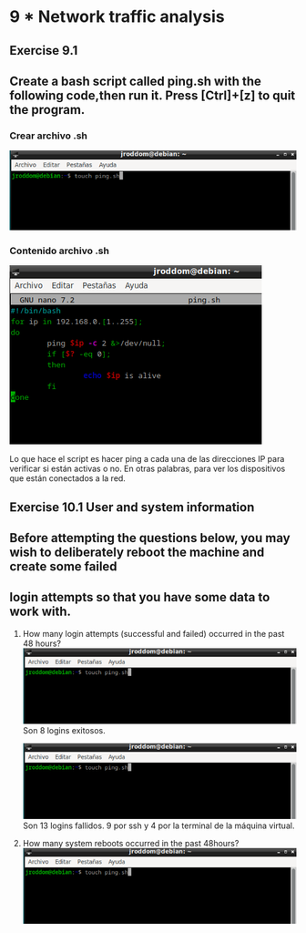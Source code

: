 # 9 \* Network traffic analysis

## Exercise 9.1

## Create a bash script called ping.sh with the following code,then run it. Press [Ctrl]+[z] to quit the program.

### Crear archivo .sh

![9.1.1 Crear archivo .sh](https://github.com/jroddom0103/DESPLIEGUE/blob/master/Slackware/09_network/Capturas/9.1.1CrearArchivoSH.png)

### Contenido archivo .sh

![9.1.2 Contenido archivo .sh](https://github.com/jroddom0103/DESPLIEGUE/blob/master/Slackware/09_network/Capturas/9.1.2ContenidoSH.png)

Lo que hace el script es hacer ping a cada una de las direcciones IP para
verificar si están activas o no. En otras palabras, para ver los dispositivos
que están conectados a la red.

## Exercise 10.1 User and system information

## Before attempting the questions below, you may wish to deliberately reboot the machine and create some failed

## login attempts so that you have some data to work with.

1. How many login attempts (successful and failed) occurred in the past 48 hours?
   ![10.1.1.1 Logins Exitosos](https://github.com/jroddom0103/DESPLIEGUE/blob/master/Slackware/09_network/Capturas/9.1.1CrearArchivoSH.png)
   Son 8 logins exitosos.

   ![10.1.1.2 Logins Fallidos](https://github.com/jroddom0103/DESPLIEGUE/blob/master/Slackware/09_network/Capturas/9.1.1CrearArchivoSH.png)
   Son 13 logins fallidos.
   9 por ssh y 4 por la terminal de la máquina virtual.

2. How many system reboots occurred in the past 48hours?
   ![10.1.2 Reboots](https://github.com/jroddom0103/DESPLIEGUE/blob/master/Slackware/09_network/Capturas/9.1.1CrearArchivoSH.png)
